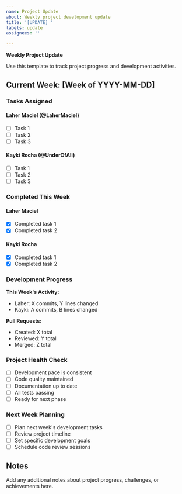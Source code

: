 ```yaml
---
name: Project Update
about: Weekly project development update
title: '[UPDATE] '
labels: update
assignees: ''

---
```


**Weekly Project Update**

Use this template to track project progress and development activities.

## Current Week: [Week of YYYY-MM-DD]

### Tasks Assigned

#### Laher Maciel (@LaherMaciel)
- [ ] Task 1
- [ ] Task 2
- [ ] Task 3

#### Kayki Rocha (@UnderOfAll)
- [ ] Task 1
- [ ] Task 2
- [ ] Task 3

### Completed This Week

#### Laher Maciel
- [x] Completed task 1
- [x] Completed task 2

#### Kayki Rocha
- [x] Completed task 1
- [x] Completed task 2

### Development Progress

**This Week's Activity:**
- Laher: X commits, Y lines changed
- Kayki: A commits, B lines changed

**Pull Requests:**
- Created: X total
- Reviewed: Y total
- Merged: Z total

### Project Health Check

- [ ] Development pace is consistent
- [ ] Code quality maintained
- [ ] Documentation up to date
- [ ] All tests passing
- [ ] Ready for next phase

### Next Week Planning

- [ ] Plan next week's development tasks
- [ ] Review project timeline
- [ ] Set specific development goals
- [ ] Schedule code review sessions

## Notes

Add any additional notes about project progress, challenges, or achievements here.
